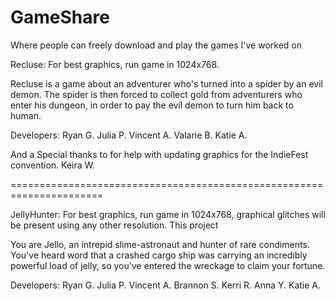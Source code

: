 # GameShare
Where people can freely download and play the games I've worked on


Recluse:
For best graphics, run game in 1024x768.

Recluse is a game about an adventurer who's turned into a spider by an evil demon. 
The spider is then forced to collect gold from adventurers who enter his dungeon, in order to pay the evil demon to turn him back to human.

Developers:
  Ryan G.
  Julia P.
  Vincent A.
  Valarie B.
  Katie A.
  
And a Special thanks to for help with updating graphics for the IndieFest convention.
Keira W.
  
======================================================================
   
JellyHunter:
For best graphics, run game in 1024x768, graphical glitches will be present using any other resolution.
This project

You are Jello, an intrepid slime-astronaut and hunter of rare condiments. You've heard word that a crashed cargo ship
was carrying an incredibly powerful load of jelly, so you've entered the wreckage to claim your fortune.

Developers:
  Ryan G.
  Julia P.
  Vincent A.
  Brannon S.
  Kerri R.
  Anna Y.
  Katie A.
